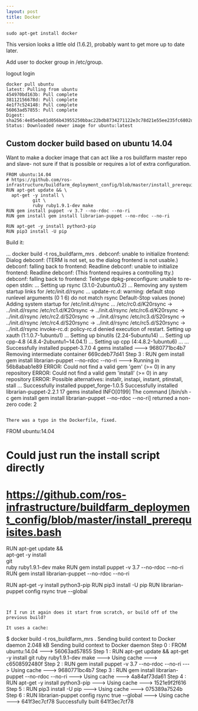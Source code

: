 ```yaml
---
layout: post
title: Docker
---
```



```
sudo apt-get install docker
```

This version looks a little old (1.6.2), probably want to get more up to date later.

Add user to docker group in /etc/group.

logout login

```
docker pull ubuntu
latest: Pulling from ubuntu
454970bd163b: Pull complete 
38112156678d: Pull complete 
4e1f7c524148: Pull complete 
56063ad57855: Pull complete 
Digest: sha256:4e85ebe01d056b43955250bbac22bdb8734271122e3c78d21e55ee235fc6802d
Status: Downloaded newer image for ubuntu:latest
```

## Custom docker build based on ubuntu 14.04

Want to make a docker image that can act like a ros buildfarm master repo and slave- not sure if that is possible or requires a lot of extra configuration.

```
FROM ubuntu:14.04
# https://github.com/ros-infrastructure/buildfarm_deployment_config/blob/master/install_prerequisites.bash
RUN apt-get update && \
  apt-get -y install \
          git \
          ruby ruby1.9.1-dev make
RUN gem install puppet -v 3.7 --no-rdoc --no-ri
RUN gem install gem install librarian-puppet --no-rdoc --no-ri

RUN apt-get -y install python3-pip
RUN pip3 install -U pip
```

Build it:

...
docker build -t ros_buildfarm_mrs .
debconf: unable to initialize frontend: Dialog
debconf: (TERM is not set, so the dialog frontend is not usable.)
debconf: falling back to frontend: Readline
debconf: unable to initialize frontend: Readline
debconf: (This frontend requires a controlling tty.)
debconf: falling back to frontend: Teletype
dpkg-preconfigure: unable to re-open stdin: 
...
Setting up rsync (3.1.0-2ubuntu0.2) ...
 Removing any system startup links for /etc/init.d/rsync ...
update-rc.d: warning: default stop runlevel arguments (0 1 6) do not match rsync Default-Stop values (none)
 Adding system startup for /etc/init.d/rsync ...
   /etc/rc0.d/K20rsync -> ../init.d/rsync
   /etc/rc1.d/K20rsync -> ../init.d/rsync
   /etc/rc6.d/K20rsync -> ../init.d/rsync
   /etc/rc2.d/S20rsync -> ../init.d/rsync
   /etc/rc3.d/S20rsync -> ../init.d/rsync
   /etc/rc4.d/S20rsync -> ../init.d/rsync
   /etc/rc5.d/S20rsync -> ../init.d/rsync
invoke-rc.d: policy-rc.d denied execution of restart.
Setting up xauth (1:1.0.7-1ubuntu1) ...
Setting up binutils (2.24-5ubuntu14) ...
Setting up cpp-4.8 (4.8.4-2ubuntu1~14.04.1) ...
Setting up cpp (4:4.8.2-1ubuntu6) ...
...
Successfully installed puppet-3.7.0
4 gems installed
 ---> 9680771bc4b7
Removing intermediate container 669cdeb77d41
Step 3 : RUN gem install gem install librarian-puppet --no-rdoc --no-ri
 ---> Running in 56b8abab1e89
ERROR:  Could not find a valid gem 'gem' (>= 0) in any repository
ERROR:  Could not find a valid gem 'install' (>= 0) in any repository
ERROR:  Possible alternatives: installr, instapi, instant, ptinstall, stall
...
Successfully installed puppet_forge-1.0.5
Successfully installed librarian-puppet-2.2.1
17 gems installed
INFO[0199] The command [/bin/sh -c gem install gem install librarian-puppet --no-rdoc --no-ri] returned a non-zero code: 2 
```

There was a typo in the Dockerfile, fixed.

```
FROM ubuntu:14.04
# Could just run the install script directly
# https://github.com/ros-infrastructure/buildfarm_deployment_config/blob/master/install_prerequisites.bash
RUN apt-get update && \
  apt-get -y install \
          git \
          ruby ruby1.9.1-dev make
RUN gem install puppet -v 3.7 --no-rdoc --no-ri
RUN gem install librarian-puppet --no-rdoc --no-ri

RUN apt-get -y install python3-pip
RUN pip3 install -U pip
RUN librarian-puppet config rsync true --global

```


If I run it again does it start from scratch, or build off of the previous build?

It uses a cache:

```
$ docker build -t ros_buildfarm_mrs .
Sending build context to Docker daemon 2.048 kB
Sending build context to Docker daemon 
Step 0 : FROM ubuntu:14.04
 ---> 56063ad57855
Step 1 : RUN apt-get update &&   apt-get -y install           git           ruby ruby1.9.1-dev make
 ---> Using cache
 ---> c6508592480f
Step 2 : RUN gem install puppet -v 3.7 --no-rdoc --no-ri
 ---> Using cache
 ---> 9680771bc4b7
Step 3 : RUN gem install librarian-puppet --no-rdoc --no-ri
 ---> Using cache
 ---> 4a84af73da61
Step 4 : RUN apt-get -y install python3-pip
 ---> Using cache
 ---> 1521e9f2f616
Step 5 : RUN pip3 install -U pip
 ---> Using cache
 ---> 075389a7524b
Step 6 : RUN librarian-puppet config rsync true --global
 ---> Using cache
 ---> 641f3ec7cf78
Successfully built 641f3ec7cf78
```


